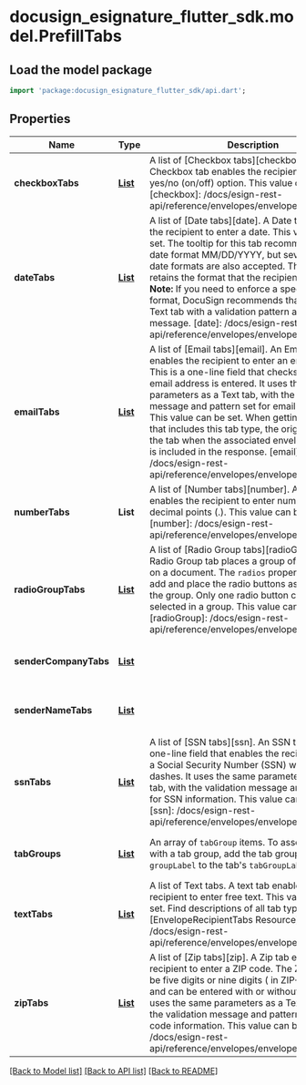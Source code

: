 # docusign_esignature_flutter_sdk.model.PrefillTabs

## Load the model package
```dart
import 'package:docusign_esignature_flutter_sdk/api.dart';
```

## Properties
Name | Type | Description | Notes
------------ | ------------- | ------------- | -------------
**checkboxTabs** | [**List<Checkbox>**](Checkbox.md) | A list of [Checkbox tabs][checkbox].   A Checkbox tab enables the recipient to select a yes/no (on/off) option. This value can be set.   [checkbox]:  /docs/esign-rest-api/reference/envelopes/enveloperecipienttabs/  | [optional] [default to const []]
**dateTabs** | [**List<ModelDate>**](DateTime.md) | A list of [Date tabs][date].  A Date tab enables the recipient to enter a date. This value can't be set. The tooltip for this tab recommends the date format MM/DD/YYYY, but several other date formats are also accepted. The system retains the format that the recipient enters.  **Note:** If you need to enforce a specific date format, DocuSign recommends that you use a Text tab with a validation pattern and validation message.   [date]: /docs/esign-rest-api/reference/envelopes/enveloperecipienttabs/  | [optional] [default to const []]
**emailTabs** | [**List<Email>**](Email.md) | A list of [Email tabs][email].  An Email tab enables the recipient to enter an email address. This is a one-line field that checks that a valid email address is entered. It uses the same parameters as a Text tab, with the validation message and pattern set for email information. This value can be set.  When getting information that includes this tab type, the original value of the tab when the associated envelope was sent is included in the response.  [email]: /docs/esign-rest-api/reference/envelopes/enveloperecipienttabs/  | [optional] [default to const []]
**numberTabs** | **List<num>** | A list of [Number tabs][number].  A Number tab enables the recipient to enter numbers and decimal points (.). This value can be set.    [number]: /docs/esign-rest-api/reference/envelopes/enveloperecipienttabs/  | [optional] [default to const []]
**radioGroupTabs** | [**List<RadioGroup>**](RadioGroup.md) | A list of [Radio Group tabs][radioGroup].  A Radio Group tab places a group of radio buttons on a document. The `radios` property is used to add and place the radio buttons associated with the group. Only one radio button can be selected in a group. This value can be set.   [radioGroup]: /docs/esign-rest-api/reference/envelopes/enveloperecipienttabs/  | [optional] [default to const []]
**senderCompanyTabs** | [**List<SenderCompany>**](SenderCompany.md) |  | [optional] [default to const []]
**senderNameTabs** | [**List<SenderName>**](SenderName.md) |  | [optional] [default to const []]
**ssnTabs** | [**List<Ssn>**](Ssn.md) | A list of [SSN tabs][ssn].  An SSN tab contains a one-line field that enables the recipient to enter a Social Security Number (SSN) with or without dashes. It uses the same parameters as a Text tab, with the validation message and pattern set for SSN information. This value can be set.   [ssn]: /docs/esign-rest-api/reference/envelopes/enveloperecipienttabs/  | [optional] [default to const []]
**tabGroups** | [**List<TabGroup>**](TabGroup.md) | An array of `tabGroup` items.  To associate a tab with a tab group, add the tab group's `groupLabel` to the tab's `tabGroupLabels` array.  | [optional] [default to const []]
**textTabs** | [**List<Text>**](Text.md) | A list of Text tabs.  A text tab enables the recipient to enter free text. This value can be set.  Find descriptions of all tab types in the [EnvelopeRecipientTabs Resource][ert].  [ert]: /docs/esign-rest-api/reference/envelopes/enveloperecipienttabs/  | [optional] [default to const []]
**zipTabs** | [**List<Zip>**](Zip.md) | A list of [Zip tabs][zip].  A Zip tab enables the recipient to enter a ZIP code. The ZIP code can be five digits or nine digits ( in ZIP+4 format), and can be entered with or without dashes. It uses the same parameters as a Text tab, with the validation message and pattern set for ZIP code information.  This value can be set.   [zip]: /docs/esign-rest-api/reference/envelopes/enveloperecipienttabs/  | [optional] [default to const []]

[[Back to Model list]](../README.md#documentation-for-models) [[Back to API list]](../README.md#documentation-for-api-endpoints) [[Back to README]](../README.md)


